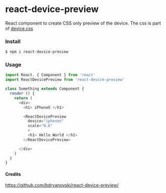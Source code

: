 # react-device-preview

React component to create CSS only preview of the device.
The css is part of [device.css](http://marvelapp.github.io/devices.css/)

### Install

```bash
$ npm i react-device-preview
```

### Usage

```js
import React, { Component } from 'react'
import ReactDevicePreview from 'react-device-preview'

class Something extends Component {
  render () {
    return (
      <div>
        <h1> iPhoneX </h1>

        <ReactDevicePreview
          device="iphonex"
          scale="0.6"
          >
          <h1> Hello World </h1>
        </ReactDevicePreview>

      </div>
    )
  }
}
```

#### Credits

https://github.com/bdryanovski/react-device-preview/
